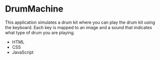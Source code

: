 # DrumMachine

This application simulates a drum kit where you can play the drum kit using the keyboard. Each key is mapped to an image and a sound that indicates what type of drum you are playing.

- HTML
- CSS
- JavaScript
